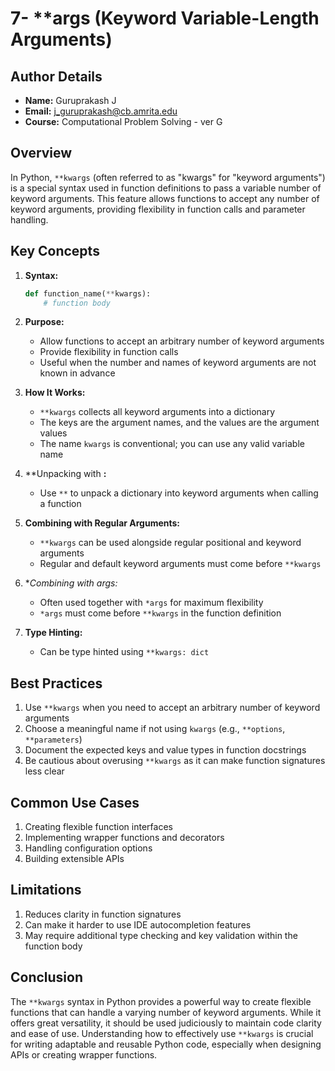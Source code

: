 # 7- **args (Keyword Variable-Length Arguments)

## Author Details
- **Name:** Guruprakash J
- **Email:** j_guruprakash@cb.amrita.edu
- **Course:** Computational Problem Solving - ver G

## Overview
In Python, `**kwargs` (often referred to as "kwargs" for "keyword arguments") is a special syntax used in function definitions to pass a variable number of keyword arguments. This feature allows functions to accept any number of keyword arguments, providing flexibility in function calls and parameter handling.

## Key Concepts

1. **Syntax:**
   ```python
   def function_name(**kwargs):
       # function body
   ```

2. **Purpose:**
   - Allow functions to accept an arbitrary number of keyword arguments
   - Provide flexibility in function calls
   - Useful when the number and names of keyword arguments are not known in advance

3. **How It Works:**
   - `**kwargs` collects all keyword arguments into a dictionary
   - The keys are the argument names, and the values are the argument values
   - The name `kwargs` is conventional; you can use any valid variable name

4. **Unpacking with **:**
   - Use `**` to unpack a dictionary into keyword arguments when calling a function

5. **Combining with Regular Arguments:**
   - `**kwargs` can be used alongside regular positional and keyword arguments
   - Regular and default keyword arguments must come before `**kwargs`

6. **Combining with *args:**
   - Often used together with `*args` for maximum flexibility
   - `*args` must come before `**kwargs` in the function definition

7. **Type Hinting:**
   - Can be type hinted using `**kwargs: dict`

## Best Practices

1. Use `**kwargs` when you need to accept an arbitrary number of keyword arguments
2. Choose a meaningful name if not using `kwargs` (e.g., `**options`, `**parameters`)
3. Document the expected keys and value types in function docstrings
4. Be cautious about overusing `**kwargs` as it can make function signatures less clear

## Common Use Cases

1. Creating flexible function interfaces
2. Implementing wrapper functions and decorators
3. Handling configuration options
4. Building extensible APIs

## Limitations

1. Reduces clarity in function signatures
2. Can make it harder to use IDE autocompletion features
3. May require additional type checking and key validation within the function body

## Conclusion

The `**kwargs` syntax in Python provides a powerful way to create flexible functions that can handle a varying number of keyword arguments. While it offers great versatility, it should be used judiciously to maintain code clarity and ease of use. Understanding how to effectively use `**kwargs` is crucial for writing adaptable and reusable Python code, especially when designing APIs or creating wrapper functions.
